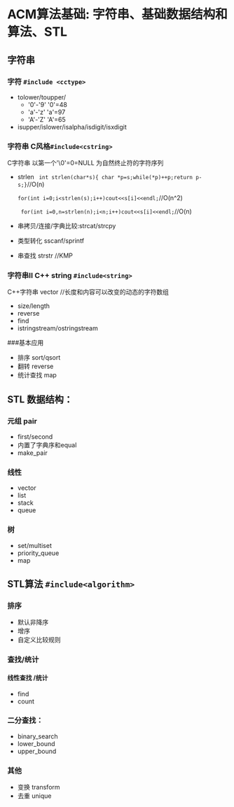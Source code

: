 # ACM算法基础: 字符串、基础数据结构和算法、STL

## 字符串

### 字符 `#include <cctype>`
- tolower/toupper/
  - '0'-'9'   '0'=48
  - 'a'-'z'    'a'=97
  - 'A'-'Z'   'A'=65
- isupper/islower/isalpha/isdigit/isxdigit 

### 字符串 C风格`#include<cstring>`

C字符串 以第一个'\0'=0=NULL 为自然终止符的字符序列

- strlen  ` int strlen(char*s){ char *p=s;while(*p)++p;return p-s;}`//O(n)

  ```for(int i=0;i<strlen(s);i++)cout<<s[i]<<endl;```//O(n^2)

  ``` for(int i=0,n=strlen(n);i<n;i++)cout<<s[i]<<endl;```//O(n)

- 串拷贝/连接/字典比较:strcat/strcpy

- 类型转化 sscanf/sprintf

- 串查找 strstr //KMP

### 字符串II C++ string `#include<string>`

C++字符串  vector<char>  //长度和内容可以改变的动态的字符数组

- size/length
- reverse
- find
- istringstream/ostringstream

###基本应用   
- 排序 sort/qsort
- 翻转 reverse
- 统计查找  map

## STL 数据结构：
### 元组 pair 
- first/second
- 内置了字典序和equal
- make_pair

### 线性  
- vector
- list
- stack
- queue

### 树 
- set/multiset
- priority_queue
- map

## STL算法 `#include<algorithm>`
### 排序
- 默认非降序
- 增序
- 自定义比较规则

### 查找/统计
#### 线性查找 /统计
- find
- count


### 二分查找：
- binary_search
- lower_bound
- upper_bound

### 其他
- 变换 transform
- 去重 unique
